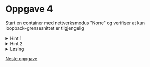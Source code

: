 # Oppgave 4

Start en container med nettverksmodus "None" og verifiser at kun loopback-grensesnittet er tilgjengelig


<details>
  <summary>Hint 1</summary>

  ```
  --network=none
  ```
</details>

<details>
  <summary>Hint 2</summary>

  ```
  ifconfig
  ```
</details>

<details>
  <summary>Løsing</summary>
  
  ```
  ❯ docker run --name nonetwork  --network=none -d praqma/network-multitool  
  ❯ docker exec -it nonetwork /bin/sh
  / # ifconfig
  ```
</details>


[Neste oppgave](/oppgave-5/README.md)


